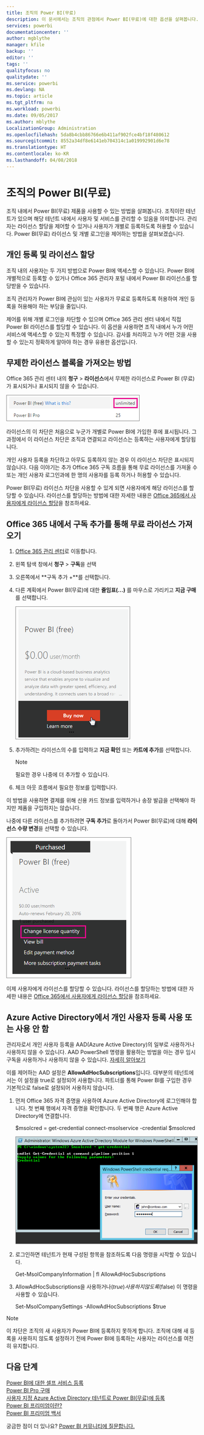 ```yaml
---
title: 조직의 Power BI(무료)
description: 이 문서에서는 조직의 관점에서 Power BI(무료)에 대한 옵션을 살펴봅니다. 테넌트의 관리자인 경우 무료 등록을 관리하는 방법을 보여줍니다.
services: powerbi
documentationcenter: ''
author: mgblythe
manager: kfile
backup: ''
editor: ''
tags: ''
qualityfocus: no
qualitydate: ''
ms.service: powerbi
ms.devlang: NA
ms.topic: article
ms.tgt_pltfrm: na
ms.workload: powerbi
ms.date: 09/05/2017
ms.author: mblythe
LocalizationGroup: Administration
ms.openlocfilehash: 5da8b4cbb86766e6b411af902fce4bf18f480612
ms.sourcegitcommit: 8552a34df8e6141eb704314c1a019992901d6e78
ms.translationtype: HT
ms.contentlocale: ko-KR
ms.lasthandoff: 04/08/2018
---
```

# <a name="power-bi-free-in-your-organization"></a>조직의 Power BI(무료)
조직 내에서 Power BI(무료) 제품을 사용할 수 있는 방법을 살펴봅니다. 조직이란 테넌트가 있으며 해당 테넌트 내에서 사용자 및 서비스를 관리할 수 있음을 의미합니다. 관리자는 라이선스 할당을 제어할 수 있거나 사용자가 개별로 등록하도록 허용할 수 있습니다. Power BI(무료) 라이선스 및 개별 로그인을 제어하는 방법을 살펴보겠습니다.

## <a name="individual-sign-up-versus-license-assignment"></a>개인 등록 및 라이선스 할당
조직 내의 사용자는 두 가지 방법으로 Power BI에 액세스할 수 있습니다. Power BI에 개별적으로 등록할 수 있거나 Office 365 관리자 포털 내에서 Power BI 라이선스를 할당받을 수 있습니다.

조직 관리자가 Power BI에 관심이 있는 사용자가 무료로 등록하도록 허용하여 개인 등록을 허용해야 하는 부담을 줄입니다.

제어를 위해 개별 로그인을 차단할 수 있으며 Office 365 관리 센터 내에서 직접 Power BI 라이선스를 할당할 수 있습니다. 이 옵션을 사용하면 조직 내에서 누가 어떤 서비스에 액세스할 수 있는지 특정할 수 있습니다. 감사를 처리하고 누가 어떤 것을 사용할 수 있는지 정확하게 알아야 하는 경우 유용한 옵션입니다.

## <a name="how-to-get-the-unlimited-license-block"></a>무제한 라이선스 블록을 가져오는 방법
Office 365 관리 센터 내의 **청구** > **라이선스**에서 무제한 라이선스로 Power BI (무료)가 표시되거나 표시되지 않을 수 있습니다.

![](media/service-admin-service-free-in-your-organization/unlimited-licenses.png)

라이선스의 이 차단은 처음으로 누군가 개별로 Power BI에 가입한 후에 표시됩니다. 그 과정에서 이 라이선스 차단은 조직과 연결되고 라이선스는 등록하는 사용자에게 할당됩니다.

개인 사용자 등록을 차단하고 아무도 등록하지 않는 경우 이 라이선스 차단은 표시되지 않습니다. 다음 이야기는 추가 Office 365 구독 흐름을 통해 무료 라이선스를 가져올 수 또는 개인 사용자 로그인과에 한 명의 사용자를 등록 하거나 허용할 수 있습니다.

Power BI(무료) 라이선스 차단을 사용할 수 있게 되면 사용자에게 해당 라이선스를 할당할 수 있습니다. 라이선스를 할당하는 방법에 대한 자세한 내용은 [Office 365에서 사용자에게 라이선스 할당](https://support.office.com/article/Assign-or-unassign-licenses-for-Office-365-for-business-997596b5-4173-4627-b915-36abac6786dc)을 참조하세요.

## <a name="getting-free-licenses-via-add-subscription-within-office-365"></a>Office 365 내에서 구독 추가를 통해 무료 라이선스 가져오기
1. [Office 365 관리 센터](https://portal.office.com/admin/default.aspx)로 이동합니다.
2. 왼쪽 탐색 창에서 **청구** > **구독**을 선택
3. 오른쪽에서 **구독 추가 +**를 선택합니다.
4. 다른 계획에서 Power BI(무료)에 대한 **줄임표(...)** 를 마우스로 가리키고 **지금 구매**를 선택합니다.
   
    ![](media/service-admin-service-free-in-your-organization/buy-powerbi-free.png)
5. 추가하려는 라이선스의 수를 입력하고 **지금 확인** 또는 **카트에 추가**를 선택합니다.
   
   > [!NOTE]
   > 필요한 경우 나중에 더 추가할 수 있습니다.
   > 
   > 
6. 체크 아웃 흐름에서 필요한 정보를 입력합니다.

이 방법을 사용하면 결제를 위해 신용 카드 정보를 입력하거나 송장 발급을 선택해야 하지만 제품을 구입하지는 않습니다.

나중에 다른 라이선스를 추가하려면 **구독 추가**로 돌아가서 Power BI(무료)에 대해 **라이선스 수량 변경**을 선택할 수 있습니다.

![](media/service-admin-service-free-in-your-organization/change-license-quantity.png)

이제 사용자에게 라이선스를 할당할 수 있습니다. 라이선스를 할당하는 방법에 대한 자세한 내용은 [Office 365에서 사용자에게 라이선스 할당](https://support.office.com/article/Assign-or-unassign-licenses-for-Office-365-for-business-997596b5-4173-4627-b915-36abac6786dc)을 참조하세요.

## <a name="enable-or-disable-individual-user-sign-up-in-azure-active-directory"></a>Azure Active Directory에서 개인 사용자 등록 사용 또는 사용 안 함
관리자로서 개인 사용자 등록을 AAD(Azure Active Directory)의 일부로 사용하거나 사용하지 않을 수 있습니다. AAD PowerShell 명령을 활용하는 방법을 아는 경우 임시 구독을 사용하거나 사용하지 않을 수 있습니다. [자세히 알아보기](https://technet.microsoft.com/library/jj151815.aspx)

이를 제어하는 AAD 설정은 **AllowAdHocSubscriptions**입니다. 대부분의 테넌트에서는 이 설정을 true로 설정되어 사용합니다. 파트너를 통해 Power BI를 구입한 경우 기본적으로 false로 설정되어 사용하지 않습니다.

1. 먼저 Office 365 자격 증명을 사용하여 Azure Active Directory에 로그인해야 합니다. 첫 번째 행에서 자격 증명을 확인합니다. 두 번째 행은 Azure Active Directory에 연결합니다.
   
     $msolcred = get-credential   connect-msolservice -credential $msolcred
   
   ![](media/service-admin-service-free-in-your-organization/aad-signin.png)
2. 로그인하면 테넌트가 현재 구성된 항목을 참조하도록 다음 명령을 시작할 수 있습니다.
   
     Get-MsolCompanyInformation | fl AllowAdHocSubscriptions
3. AllowAdHocSubscriptions을 사용하거나($true) 사용하지 않도록($false) 이 명령을 사용할 수 있습니다.
   
     Set-MsolCompanySettings -AllowAdHocSubscriptions $true

> [!NOTE]
> 이 차단은 조직의 새 사용자가 Power BI에 등록하지 못하게 합니다. 조직에 대해 새 등록을 사용하지 않도록 설정하기 전에 Power BI에 등록하는 사용자는 라이선스를 여전히 유지합니다.
> 
> 

## <a name="next-steps"></a>다음 단계
[Power BI에 대한 셀프 서비스 등록](service-self-service-signup-for-power-bi.md)  
[Power BI Pro 구매](service-admin-purchasing-power-bi-pro.md)  
[사용자 지정 Azure Active Directory 테넌트로 Power BI(무료)에 등록](developer/create-an-azure-active-directory-tenant.md)  
[Power BI 프리미엄이란?](service-premium.md)  
[Power BI 프리미엄 백서](https://aka.ms/pbipremiumwhitepaper)  

궁금한 점이 더 있나요? [Power BI 커뮤니티에 질문합니다.](http://community.powerbi.com/)

